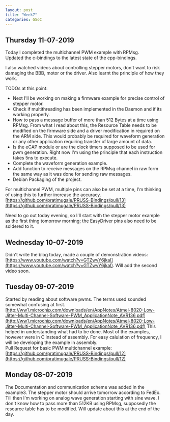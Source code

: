 ```yaml
---
layout: post
title: "Week7"
categories: GSoC
---
```

## Thursday 11-07-2019
Today I completed the multichannel PWM example with RPMsg. <br>
Updated the c-bindings to the latest state of the cpp-bindings.<br>

I also watched videos about controlling stepper motors, don't want to risk damaging the BBB, motor or the driver. Also learnt the principle of how they work.

TODOs at this point: 
- Next I'll be working on making a firmware example for precise control of stepper motor.
- Check if multithreading has been implemented in the Daemon and if its working properly.
- How to pass a message buffer of more than 512 Bytes at a time using RPMsg. From what I read about this, the Resource Table needs to be modified on the firmware side and a driver modification in required on the ARM side. This would probably be required for waveform generation or any other application requiring transfer of large amount of data.
- Is the eCAP module or are the clock timers supposed to be used for pwm generation. Right now I'm using the principle that each instruction takes 5ns to execute.
- Complete the waveform generation example.
- Add function to receive messages on the RPMsg channel in raw form the same way as it was done for sending raw messages.
- Debian Packaging of the project.

For multichannel PWM, multiple pins can also be set at a time, I'm thinking of using this to further increase the accuracy.
[https://github.com/pratimugale/PRUSS-Bindings/pull/13](https://github.com/pratimugale/PRUSS-Bindings/pull/13)

Need to go out today evening, so I'll start with the stepper motor example as the first thing tomorrow morning; the EasyDriver pins also need to be soldered to it.

## Wednesday 10-07-2019
Didn't write the blog today, made a couple of demonstration videos: [https://www.youtube.com/watch?v=GTZwvY6jkaI](https://www.youtube.com/watch?v=GTZwvY6jkaI). Will add the second video soon.

## Tuesday 09-07-2019
Started by reading about software pwms. The terms used sounded somewhat confusing at first. [http://ww1.microchip.com/downloads/en/AppNotes/Atmel-8020-Low-Jitter-Multi-Channel-Software-PWM_ApplicationNote_AVR136.pdf](http://ww1.microchip.com/downloads/en/AppNotes/Atmel-8020-Low-Jitter-Multi-Channel-Software-PWM_ApplicationNote_AVR136.pdf) This helped in understanding what had to be done. Most of the examples, however were in C instead of assembly. For easy calulation of frequency, I will be developing the example in assembly.<br>
Pull Request for basic PWM multichannel example:
[https://github.com/pratimugale/PRUSS-Bindings/pull/12](https://github.com/pratimugale/PRUSS-Bindings/pull/12)

## Monday 08-07-2019
The Documentation and communication scheme was added in the example3. The stepper motor should arrive tomorrow according to FedEx. Till then I'm working on analog wave generation starting with sine wave. I don't know how to pass more than 512KB using RPMsg, supposedly the resource table has to be modified. Will update about this at the end of the day.
